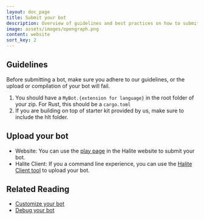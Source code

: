 ```yaml
---
layout: doc_page
title: Submit your bot
description: Overview of guidelines and best practices on how to submit bots
image: assets/images/opengraph.png
content: website
sort_key: 2
---
```


## Guidelines

Before submitting a bot, make sure you adhere to our guidelines, or the upload or compilation of your bot will fail.

1. You should have a `MyBot.{extension for language}` in the root folder of your zip. For Rust, this should be a `cargo.toml`
2. If you are building on top of starter kit provided by us, make sure to include the hlt folder.

## Upload your bot

* Website: You can use the [play page](/play-programming-challenge) in the Halite website to submit your bot.
* Halite Client: If you a command line experience, you can use the [Halite Client tool](/learn-programming-challenge//halite-cli-and-tools/halite-client-tools) to upload your bot.

## Related Reading
 
 * [Customize your bot](customize-bot)
 * [Debug your bot](debug-bot)
